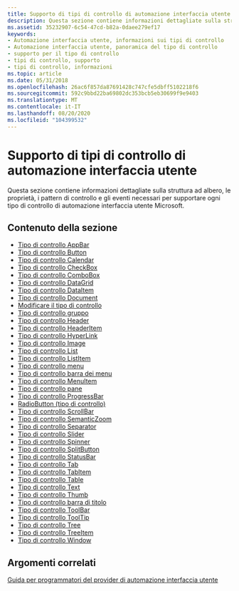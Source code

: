 ```yaml
---
title: Supporto di tipi di controllo di automazione interfaccia utente
description: Questa sezione contiene informazioni dettagliate sulla struttura ad albero, le proprietà, i pattern di controllo e gli eventi necessari per supportare ogni tipo di controllo di automazione interfaccia utente Microsoft.
ms.assetid: 35232907-6c54-47cd-b82a-0daee279ef17
keywords:
- Automazione interfaccia utente, informazioni sui tipi di controllo
- Automazione interfaccia utente, panoramica del tipo di controllo
- supporto per il tipo di controllo
- tipi di controllo, supporto
- tipi di controllo, informazioni
ms.topic: article
ms.date: 05/31/2018
ms.openlocfilehash: 26ac6f857da87691428c747cfe5dbff5102218f6
ms.sourcegitcommit: 592c9bbd22ba69802dc353bcb5eb30699f9e9403
ms.translationtype: MT
ms.contentlocale: it-IT
ms.lasthandoff: 08/20/2020
ms.locfileid: "104399532"
---
```

# <a name="supporting-ui-automation-control-types"></a>Supporto di tipi di controllo di automazione interfaccia utente

Questa sezione contiene informazioni dettagliate sulla struttura ad albero, le proprietà, i pattern di controllo e gli eventi necessari per supportare ogni tipo di controllo di automazione interfaccia utente Microsoft.

## <a name="in-this-section"></a>Contenuto della sezione

-   [Tipo di controllo AppBar](uiauto-supportappbarcontroltype.md)
-   [Tipo di controllo Button](uiauto-supportbuttoncontroltype.md)
-   [Tipo di controllo Calendar](uiauto-supportcalendarcontroltype.md)
-   [Tipo di controllo CheckBox](uiauto-supportcheckboxcontroltype.md)
-   [Tipo di controllo ComboBox](uiauto-supportcomboboxcontroltype.md)
-   [Tipo di controllo DataGrid](uiauto-supportdatagridcontroltype.md)
-   [Tipo di controllo DataItem](uiauto-supportdataitemcontroltype.md)
-   [Tipo di controllo Document](uiauto-supportdocumentcontroltype.md)
-   [Modificare il tipo di controllo](uiauto-supporteditcontroltype.md)
-   [Tipo di controllo gruppo](uiauto-supportgroupcontroltype.md)
-   [Tipo di controllo Header](uiauto-supportheadercontroltype.md)
-   [Tipo di controllo HeaderItem](uiauto-supportheaderitemcontroltype.md)
-   [Tipo di controllo HyperLink](uiauto-supporthyperlinkcontroltype.md)
-   [Tipo di controllo Image](uiauto-supportimagecontroltype.md)
-   [Tipo di controllo List](uiauto-supportlistcontroltype.md)
-   [Tipo di controllo ListItem](uiauto-supportlistitemcontroltype.md)
-   [Tipo di controllo menu](uiauto-supportmenucontroltype.md)
-   [Tipo di controllo barra dei menu](uiauto-supportmenubarcontroltype.md)
-   [Tipo di controllo MenuItem](uiauto-supportmenuitemcontroltype.md)
-   [Tipo di controllo pane](uiauto-supportpanecontroltype.md)
-   [Tipo di controllo ProgressBar](uiauto-supportprogressbarcontroltype.md)
-   [RadioButton (tipo di controllo)](uiauto-supportradiobuttoncontroltype.md)
-   [Tipo di controllo ScrollBar](uiauto-supportscrollbarcontroltype.md)
-   [Tipo di controllo SemanticZoom](/windows/desktop/WinAuto/uiauto-supportsemanticzoomcontroltype)
-   [Tipo di controllo Separator](uiauto-supportseparatorcontroltype.md)
-   [Tipo di controllo Slider](uiauto-supportslidercontroltype.md)
-   [Tipo di controllo Spinner](uiauto-supportspinnercontroltype.md)
-   [Tipo di controllo SplitButton](uiauto-supportsplitbuttoncontroltype.md)
-   [Tipo di controllo StatusBar](uiauto-supportstatusbarcontroltype.md)
-   [Tipo di controllo Tab](uiauto-supporttabcontroltype.md)
-   [Tipo di controllo TabItem](uiauto-supporttabitemcontroltype.md)
-   [Tipo di controllo Table](uiauto-supporttablecontroltype.md)
-   [Tipo di controllo Text](uiauto-supporttextcontroltype.md)
-   [Tipo di controllo Thumb](uiauto-supportthumbcontroltype.md)
-   [Tipo di controllo barra di titolo](uiauto-supporttitlebarcontroltype.md)
-   [Tipo di controllo ToolBar](uiauto-supporttoolbarcontroltype.md)
-   [Tipo di controllo ToolTip](uiauto-supporttooltipcontroltype.md)
-   [Tipo di controllo Tree](uiauto-supporttreecontroltype.md)
-   [Tipo di controllo TreeItem](uiauto-supporttreeitemcontroltype.md)
-   [Tipo di controllo Window](uiauto-supportwindowcontroltype.md)

## <a name="related-topics"></a>Argomenti correlati

<dl> <dt>

[Guida per programmatori del provider di automazione interfaccia utente](uiauto-providerportal.md)
</dt> </dl>

 

 